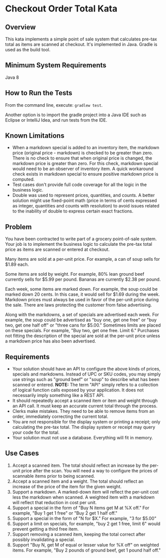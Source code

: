 # Checkout Order Total Kata

## Overview
This kata implements a simple point of sale system that calculates pre-tax total as items are scanned at checkout. It's implemented in Java. Gradle is used as the build tool.

## Minimum System Requirements
Java 8

## How to Run the Tests
From the command line, execute: `gradlew test`.

Another option is to import the gradle project into a Java IDE such as Eclipse or IntelliJ Idea, and run tests from the IDE. 

## Known Limitations
- When a markdown special is added to an inventory item, the markdown price (original price - markdown) is checked to be greater than zero. There is no check to ensure that when original price is changed, the markdown price is greater than zero. For this check, markdown special would need to be an observer of inventory item. A quick workaround check exists in markdown special to ensure positive markdown price is computed.
- Test cases don't provide full code coverage for all the logic in the business logic.
- Double was used to represent prices, quantities, and counts. A better solution might use fixed-point math (price in terms of cents expressed as integer, quantities and counts with resolution) to avoid issues related to the inability of double to express certain exact fractions.

## Problem
You have been contracted to write part of a grocery point-of-sale system. Your job is to implement the business logic to calculate the pre-tax total price as items are scanned or entered at checkout.

Many items are sold at a per-unit price. For example, a can of soup sells for $1.89 each.

Some items are sold by weight. For example, 80% lean ground beef currently sells for $5.99 per pound. Bananas are currently $2.38 per pound.

Each week, some items are marked down. For example, the soup could be marked down 20 cents. In this case, it would sell for $1.69 during the week. Markdown prices must always be used in favor of the per-unit price during the sale. There are laws protecting the customer from false advertising.

Along with the markdowns, a set of specials are advertised each week. For example, the soup could be advertised as "buy one, get one free" or "buy two, get one half off" or "three cans for $5.00." Sometimes limits are placed on these specials. For example, "Buy two, get one free. Limit 6." Purchases not fitting the description of the special are sold at the per-unit price unless a markdown price has also been advertised.

## Requirements
* Your solution should have an API to configure the above kinds of prices, specials and markdowns. Instead of UPC or SKU codes, you may simply use strings such as "ground beef" or "soup" to describe what has been scanned or entered. **NOTE:** The term "API" simply refers to a collection of logical function calls exposed by your application. It does not necessarily imply something like a REST API.
* It should repeatedly accept a scanned item or item and weight through an API call. It must keep an accurate current total through the process.
* Clerks make mistakes. They need to be able to remove items from an order, immediately correcting the current total.
* You are not responsible for the display system or printing a receipt; only calculating the pre-tax total. The display system or receipt may query your code for the total.
* Your solution must not use a database. Everything will fit in memory.

## Use Cases
1. Accept a scanned item. The total should reflect an increase by the per-unit price after the scan. You will need a way to configure the prices of scannable items prior to being scanned.
2. Accept a scanned item and a weight. The total should reflect an increase of the price of the item for the given weight.
3. Support a markdown. A marked-down item will reflect the per-unit cost less the markdown when scanned. A weighted item with a markdown will reflect that reduction in cost per unit.
4. Support a special in the form of "Buy N items get M at %X off." For example, "Buy 1 get 1 free" or "Buy 2 get 1 half off."
5. Support a special in the form of "N for $X." For example, "3 for $5.00"
6. Support a limit on specials, for example, "buy 2 get 1 free, limit 6" would prevent getting a third free item.
7. Support removing a scanned item, keeping the total correct after possibly invalidating a special.
8. Support "Buy N, get M of equal or lesser value for %X off" on weighted items. For example, "Buy 2 pounds of ground beef, get 1 pound half off."
